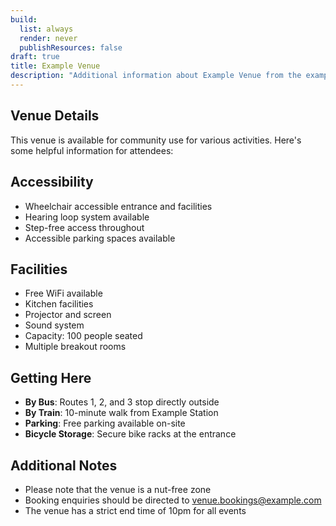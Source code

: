 ```yaml
---
build:
  list: always
  render: never
  publishResources: false
draft: true
title: Example Venue
description: "Additional information about Example Venue from the example-group"
---
```


## Venue Details

This venue is available for community use for various activities. Here's some helpful information for attendees:

## Accessibility

- Wheelchair accessible entrance and facilities
- Hearing loop system available
- Step-free access throughout
- Accessible parking spaces available

## Facilities

- Free WiFi available
- Kitchen facilities
- Projector and screen
- Sound system
- Capacity: 100 people seated
- Multiple breakout rooms

## Getting Here

- **By Bus**: Routes 1, 2, and 3 stop directly outside
- **By Train**: 10-minute walk from Example Station
- **Parking**: Free parking available on-site
- **Bicycle Storage**: Secure bike racks at the entrance

## Additional Notes

- Please note that the venue is a nut-free zone
- Booking enquiries should be directed to venue.bookings@example.com
- The venue has a strict end time of 10pm for all events 